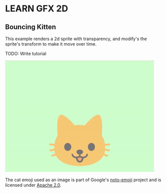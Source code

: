# LEARN GFX 2D

## Bouncing Kitten

This example renders a 2d sprite with transparency, and modify's the sprite's transform to make it move over time.

TODO: Write tutorial

![screenshot](screenshot.gif)

The cat emoji used as an image is part of Google's [noto-emoji](https://github.com/googlei18n/noto-emoji) project and is licensed under [Apache 2.0](https://github.com/googlei18n/noto-emoji/blob/master/LICENSE).
